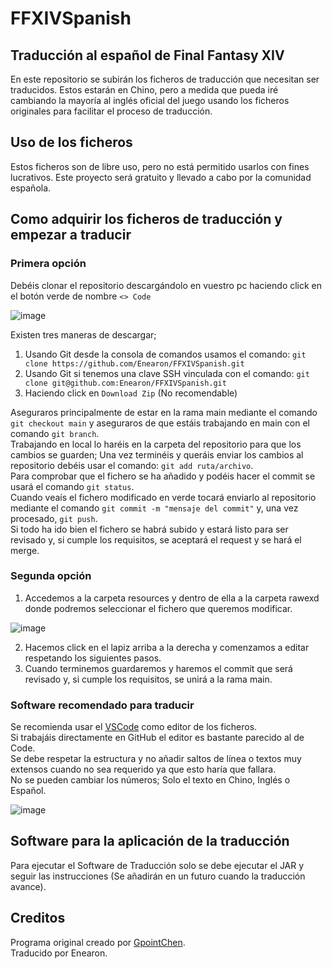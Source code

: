 # FFXIVSpanish
## Traducción al español de Final Fantasy XIV
En este repositorio se subirán los ficheros de traducción que necesitan ser traducidos. Estos estarán en Chino, pero a medida que pueda iré cambiando la mayoría al inglés oficial del juego usando los ficheros originales para facilitar el proceso de traducción.

## Uso de los ficheros
Estos ficheros son de libre uso, pero no está permitido usarlos con fines lucrativos. Este proyecto será gratuito y llevado a cabo por la comunidad española.

## Como adquirir los ficheros de traducción y empezar a traducir
### Primera opción
Debéis clonar el repositorio descargándolo en vuestro pc haciendo click en el botón verde de nombre `<> Code`<br/>

![image](https://github.com/Enearon/FFXIVSpanish/assets/1865017/a235341d-5986-4355-8597-41bb0649d379)

Existen tres maneras de descargar;
1. Usando Git desde la consola de comandos usamos el comando: `git clone https://github.com/Enearon/FFXIVSpanish.git`
2. Usando Git si tenemos una clave SSH vinculada con el comando: `git clone git@github.com:Enearon/FFXIVSpanish.git`
3. Haciendo click en `Download Zip` (No recomendable)

Aseguraros principalmente de estar en la rama main mediante el comando `git checkout main` y aseguraros de que estáis trabajando en main con el comando `git branch`.<br/>
Trabajando en local lo haréis en la carpeta del repositorio para que los cambios se guarden; Una vez terminéis y queráis enviar los cambios al repositorio debéis usar el comando: `git add ruta/archivo`.<br/>
Para comprobar que el fichero se ha añadido y podéis hacer el commit se usará el comando `git status`.<br/>
Cuando veaís el fichero modificado en verde tocará enviarlo al repositorio mediante el comando `git commit -m "mensaje del commit"` y, una vez procesado, `git push`.<br/>
Si todo ha ido bien el fichero se habrá subido y estará listo para ser revisado y, si cumple los requisitos, se aceptará el request y se hará el merge.

### Segunda opción
1. Accedemos a la carpeta resources y dentro de ella a la carpeta rawexd donde podremos seleccionar el fichero que queremos modificar.

![image](https://github.com/Enearon/FFXIVSpanish/assets/1865017/d218a5b5-c3ca-4630-92a8-b95202b508b2)

2. Hacemos click en el lapiz arriba a la derecha y comenzamos a editar respetando los siguientes pasos.
3. Cuando terminemos guardaremos y haremos el commit que será revisado y, si cumple los requisitos, se unirá a la rama main.

### Software recomendado para traducir
Se recomienda usar el [VSCode](https://code.visualstudio.com/) como editor de los ficheros.<br/>
Si trabajáis directamente en GitHub el editor es bastante parecido al de Code.<br/>
Se debe respetar la estructura y no añadir saltos de línea o textos muy extensos cuando no sea requerido ya que esto haría que fallara.<br/>
No se pueden cambiar los números; Solo el texto en Chino, Inglés o Español.<br/>

![image](https://github.com/Enearon/FFXIVSpanish/assets/1865017/2796723d-d125-4658-8cdc-9b1c72b20324)

## Software para la aplicación de la traducción
Para ejecutar el Software de Traducción solo se debe ejecutar el JAR y seguir las instrucciones (Se añadirán en un futuro cuando la traducción avance).

## Creditos
Programa original creado por [GpointChen](https://github.com/GpointChen/FFXIVChnTextPatch-GP).<br/>
Traducido por Enearon.
